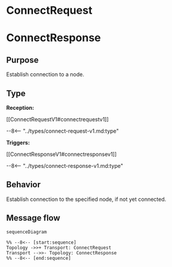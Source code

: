 <div class="message" markdown>


# ConnectRequest

# ConnectResponse

## Purpose


<!-- --8<-- [start:purpose] -->
Establish connection to a node.
<!-- --8<-- [end:purpose] -->

## Type


<!-- --8<-- [start:type] -->
**Reception:**

[[ConnectRequestV1#connectrequestv1]]

--8<-- "../types/connect-request-v1.md:type"

**Triggers:**

[[ConnectResponseV1#connectresponsev1]]

--8<-- "../types/connect-response-v1.md:type"
<!-- --8<-- [end:type] -->

## Behavior


Establish connection to the specified node, if not yet connected.

## Message flow


<!-- --8<-- [start:messages] -->
```mermaid
sequenceDiagram

%% --8<-- [start:sequence]
Topology ->>+ Transport: ConnectRequest
Transport -->>- Topology: ConnectResponse
%% --8<-- [end:sequence]
```
<!-- --8<-- [end:messages] -->

</div>

